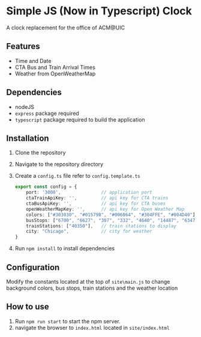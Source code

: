# Simple JS (Now in Typescript) Clock

A clock replacement for the office of ACM@UIC

## Features

* Time and Date
* CTA Bus and Train Arrival Times
* Weather from OpenWeatherMap

## Dependencies

* nodeJS
* `express` package required
* `typescript` package required to build the application

## Installation

1. Clone the repository
2. Navigate to the repository directory
3. Create a `config.ts` file refer to `config.template.ts`

    ```ts
    export const config = {
        port: '3000',               // application port
        ctaTrainApiKey: '',         // api key for CTA trains
        ctaBusApiKey: '',           // api key for CTA buses
        openWeatherMapKey: '',      // api key for Open Weather Map
        colors: ["#303030", "#01579B", "#006064", "#304FFE", "#004D40"],            // background colors to cycle
        busStops: ["6700", "6627", "307", "332", "4640", "14487", "6347", "206"],   // bus stops to display
        trainStations: ["40350"],   // train stations to display
        city: "Chicago",            // city for weather
    }
    ```

4. Run `npm install` to install dependencies

## Configuration

Modify the constants located at the top of `site\main.js` to change background colors, bus stops, train stations and the weather location


## How to use

1. Run `npm run start` to start the npm server.
2. navigate the browser to `index.html` located in `site/index.html`